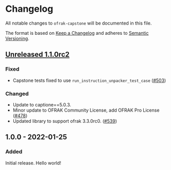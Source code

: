 # Changelog
All notable changes to `ofrak-capstone` will be documented in this file.

The format is based on [Keep a Changelog](https://keepachangelog.com/en/1.0.0/) and adheres to [Semantic Versioning](https://semver.org/spec/v2.0.0.html).

## [Unreleased 1.1.0rc2](https://github.com/redballoonsecurity/ofrak/tree/master)

### Fixed
- Capstone tests fixed to use `run_instruction_unpacker_test_case` ([#503](https://github.com/redballoonsecurity/ofrak/pull/503))

### Changed
- Update to captione==5.0.3.
- Minor update to OFRAK Community License, add OFRAK Pro License ([#478](https://github.com/redballoonsecurity/ofrak/pull/478))
- Updated library to support ofrak 3.3.0rc0. ([#539](https://github.com/redballoonsecurity/ofrak/issues/539))

## 1.0.0 - 2022-01-25
### Added
Initial release. Hello world!
